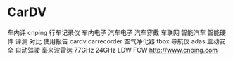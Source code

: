 # CarDV
车内评 cnping 行车记录仪 车内电子 汽车电子 汽车穿戴 车联网 智能汽车 智能硬件 评测 对比 使用报告 cardv carrecorder 空气净化器 tbox 导航仪 adas 主动安全 自动驾驶 毫米波雷达 77GHz 24GHz LDW FCW
http://www.cnping.com
